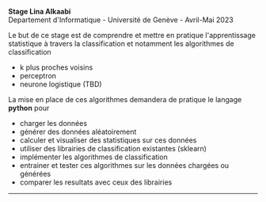 **Stage Lina Alkaabi**  
Departement d'Informatique - Université de Genève - Avril-Mai 2023

Le but de ce stage est de comprendre et mettre en pratique l'apprentissage statistique à travers la classification et notamment les algorithmes de classification
  - k plus proches voisins
  - perceptron
  - neurone logistique (TBD)

La mise en place de ces algorithmes demandera de pratique le langage **python** pour 
  - charger les données
  - générer des données aléatoirement
  - calculer et visualiser des statistiques sur ces données
  - utiliser des librairies de classification existantes (sklearn)
  - implémenter les algorithmes de classification
  - entrainer et tester ces algorithmes sur les données chargées ou générées
  - comparer les resultats avec ceux des librairies
  
---
